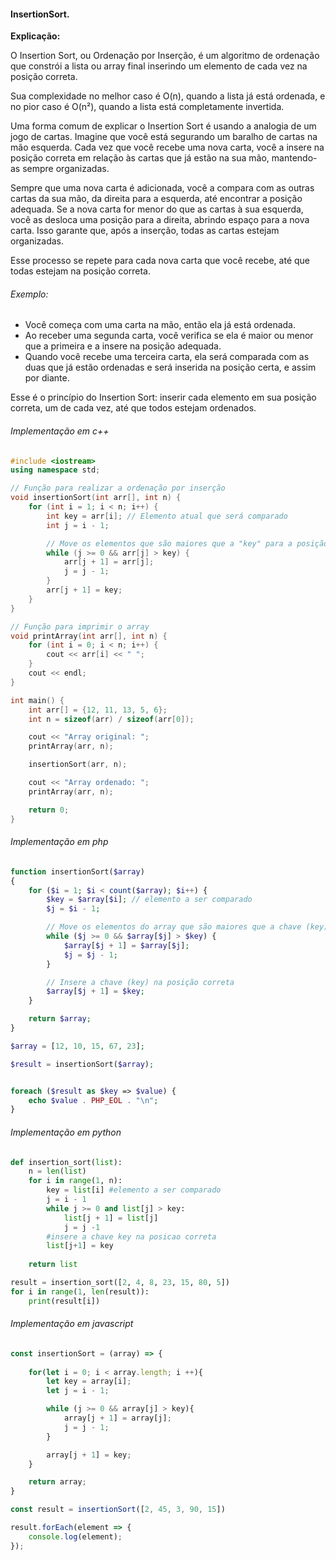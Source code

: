 #### InsertionSort.

**Explicação:**

O Insertion Sort, ou Ordenação por Inserção, é um algoritmo de ordenação que constrói a lista ou array final inserindo um elemento de cada vez na posição correta.

Sua complexidade no melhor caso é O(n), quando a lista já está ordenada, e no pior caso é O(n²), quando a lista está completamente invertida.

Uma forma comum de explicar o Insertion Sort é usando a analogia de um jogo de cartas. Imagine que você está segurando um baralho de cartas na mão esquerda. Cada vez que você recebe uma nova carta, você a insere na posição correta em relação às cartas que já estão na sua mão, mantendo-as sempre organizadas.

Sempre que uma nova carta é adicionada, você a compara com as outras cartas da sua mão, da direita para a esquerda, até encontrar a posição adequada. Se a nova carta for menor do que as cartas à sua esquerda, você as desloca uma posição para a direita, abrindo espaço para a nova carta. Isso garante que, após a inserção, todas as cartas estejam organizadas.

Esse processo se repete para cada nova carta que você recebe, até que todas estejam na posição correta.

###### Exemplo:

- Você começa com uma carta na mão, então ela já está ordenada.
- Ao receber uma segunda carta, você verifica se ela é maior ou menor que a primeira e a insere na posição adequada.
- Quando você recebe uma terceira carta, ela será comparada com as duas que já estão ordenadas e será inserida na posição certa, e assim por diante.

Esse é o princípio do Insertion Sort: inserir cada elemento em sua posição correta, um de cada vez, até que todos estejam ordenados.

###### Implementação em c++

```cpp
#include <iostream>
using namespace std;

// Função para realizar a ordenação por inserção
void insertionSort(int arr[], int n) {
    for (int i = 1; i < n; i++) {
        int key = arr[i]; // Elemento atual que será comparado
        int j = i - 1;

        // Move os elementos que são maiores que a "key" para a posição à frente
        while (j >= 0 && arr[j] > key) {
            arr[j + 1] = arr[j];
            j = j - 1;
        }
        arr[j + 1] = key;
    }
}

// Função para imprimir o array
void printArray(int arr[], int n) {
    for (int i = 0; i < n; i++) {
        cout << arr[i] << " ";
    }
    cout << endl;
}

int main() {
    int arr[] = {12, 11, 13, 5, 6};
    int n = sizeof(arr) / sizeof(arr[0]);

    cout << "Array original: ";
    printArray(arr, n);

    insertionSort(arr, n);

    cout << "Array ordenado: ";
    printArray(arr, n);

    return 0;
}
```

###### Implementação em php

```php
function insertionSort($array)
{
    for ($i = 1; $i < count($array); $i++) {
        $key = $array[$i]; // elemento a ser comparado
        $j = $i - 1;

        // Move os elementos do array que são maiores que a chave (key)
        while ($j >= 0 && $array[$j] > $key) {
            $array[$j + 1] = $array[$j];
            $j = $j - 1;
        }

        // Insere a chave (key) na posição correta
        $array[$j + 1] = $key;
    }

    return $array;
}

$array = [12, 10, 15, 67, 23];

$result = insertionSort($array);


foreach ($result as $key => $value) {
    echo $value . PHP_EOL . "\n";
}
```

###### Implementação em python

```python
def insertion_sort(list):
    n = len(list)
    for i in range(1, n):
        key = list[i] #elemento a ser comparado
        j = i - 1
        while j >= 0 and list[j] > key:
            list[j + 1] = list[j]
            j = j -1
        #insere a chave key na posicao correta
        list[j+1] = key
        
    return list

result = insertion_sort([2, 4, 8, 23, 15, 80, 5])
for i in range(1, len(result)):
    print(result[i])
```

###### Implementação em javascript

```javascript
const insertionSort = (array) => {
    
    for(let i = 0; i < array.length; i ++){
        let key = array[i];
        let j = i - 1;

        while (j >= 0 && array[j] > key){
            array[j + 1] = array[j];
            j = j - 1;
        }

        array[j + 1] = key;
    }

    return array;
}

const result = insertionSort([2, 45, 3, 90, 15])

result.forEach(element => {
    console.log(element);
});
```
